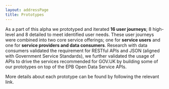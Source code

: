 ```yaml
---
layout: addressPage
title: Prototypes
---
```



As a part of this alpha we prototyped and iterated **16 user journeys**; 8 high-level and 8 detailed to meet identified user needs. These user journeys were combined into two core service offerings; one for **service users** and one for **service providers and data consumers**. Research with data consumers validated the requirement for RESTful APIs and JSON (aligned with Government Service Standards), we further validated the usage of APIs to drive the services recommended for GOV.UK by building some of our prototypes on top of the EPB Open Data Service APIs.

More details about each prototype can be found by following the relevant link.
